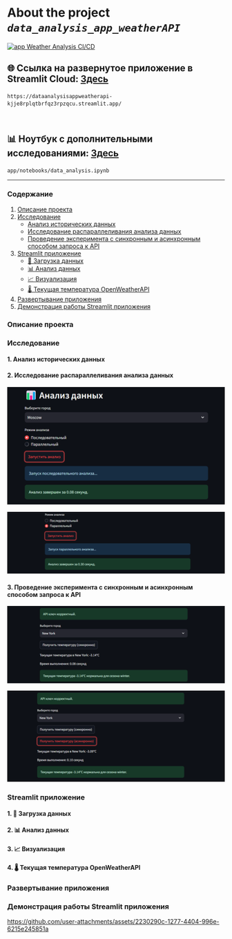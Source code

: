 
# About the project ***`data_analysis_app_weatherAPI`***

[![app Weather Analysis CI/CD](https://github.com/nikfilonenko/data_analysis_app_weatherAPI/actions/workflows/app_weather_analysis.yml/badge.svg)](https://github.com/nikfilonenko/data_analysis_app_weatherAPI/actions/workflows/app_weather_analysis.yml)


## 🌐 Ссылка на развернутое приложение в Streamlit Cloud: [Здесь](https://dataanalysisappweatherapi-kjje8rplqtbrfqz3rpzqcu.streamlit.app/)

`https://dataanalysisappweatherapi-kjje8rplqtbrfqz3rpzqcu.streamlit.app/`

<br>

## 📊 Ноутбук с дополнительными исследованиями: [Здесь](app/notebooks/data_analysis.ipynb)

`app/notebooks/data_analysis.ipynb`


-----

### Содержание

1. [Описание проекта](#01)
2. [Исследование](#02)
   - [Анализ исторических данных](#021)
   - [Исследование распараллеливания анализа данных](#022)
   - [Проведение эксперимента с синхронным и асинхронным способом запроса к API](#023)
4. [Streamlit приложение](#03)
   - [📁 Загрузка данных](#031)
   - [📊 Анализ данных](#032)
   - [📈 Визуализация](#033)
   - [🌡️ Текущая температура OpenWeatherAPI](#034)
5. [Развертывание приложения](#04)
6. [Демонстрация работы Streamlit приложения](#05)

### Описание проекта <a name="01"></a>

### Исследование <a name="02"></a>

#### 1. Анализ исторических данных <a name="021"></a>

#### 2. Исследование распараллеливания анализа данных <a name="022"></a>

![img_4.png](assets/img.png)

![img_1.png](assets/img_1.png)

#### 3. Проведение эксперимента с синхронным и асинхронным способом запроса к API <a name="023"></a>

![img_2.png](assets/img_2.png)

![img_3.png](assets/img_3.png)

### Streamlit приложение <a name="03"></a>

#### 1. 📁 Загрузка данных <a name="031"></a>

#### 2. 📊 Анализ данных <a name="032"></a>

#### 3. 📈 Визуализация <a name="033"></a>

#### 4. 🌡️ Текущая температура OpenWeatherAPI <a name="034"></a>


### Развертывание приложения <a name="04"></a>

### Демонстрация работы Streamlit приложения <a name="05"></a>



https://github.com/user-attachments/assets/2230290c-1277-4404-996e-6215e245851a

